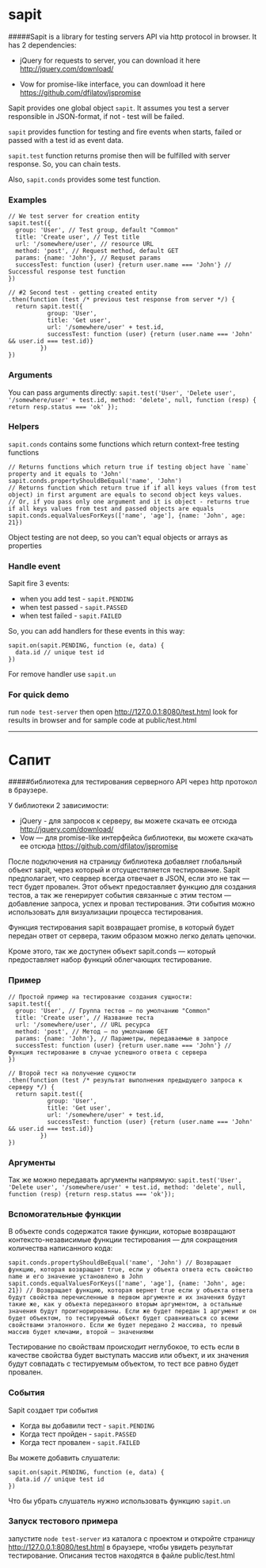 sapit
=====
#####Sapit is a library for testing servers API via http protocol in browser. 
It has 2 dependencies:


* jQuery for requests to server, you can download it here http://jquery.com/download/


* Vow for promise-like interface, you can download it here https://github.com/dfilatov/jspromise


Sapit provides one global object `sapit`. It assumes you test a server responsible in JSON-format, if not - test will be failed.

`sapit` provides function for testing and fire events when starts, failed or passed with a test id as event data.

`sapit.test` function returns promise then will be fulfilled with server response. So, you can chain tests.

Also, `sapit.conds` provides some test function.


### Examples

    // We test server for creation entity
    sapit.test({
      group: 'User', // Test group, default "Common"
      title: 'Create user', // Test title
      url: '/somewhere/user', // resource URL
      method: 'post', // Request method, default GET
      params: {name: 'John'}, // Requset params
      successTest: function (user) {return user.name === 'John'} // Successful response test function
    })

    // #2 Second test - getting created entity
    .then(function (test /* previous test response from server */) {
      return sapit.test({
               group: 'User',
               title: 'Get user',
               url: '/somewhere/user' + test.id,
               successTest: function (user) {return (user.name === 'John' && user.id === test.id)}
             })
    })

### Arguments
You can pass arguments directly:
    `sapit.test('User', 'Delete user', '/somewhere/user' + test.id, method: 'delete', null, function (resp) {
      return resp.status === 'ok'
    });`

### Helpers

`sapit.conds` contains some functions which return context-free testing functions

    // Returns functions which return true if testing object have `name` property and it equals to 'John'
    sapit.conds.propertyShouldBeEqual('name', 'John')
    // Returns function which return true if if all keys values (from test object) in first argument are equals to second object keys values. 
    // Or, if you pass only one argument and it is object - returns true if all keys values from test and passed objects are equals
    sapit.conds.equalValuesForKeys(['name', 'age'], {name: 'John', age: 21}) 

Object testing are not deep, so you can't equal objects or arrays as properties

### Handle event

Sapit fire 3 events:
* when you add test - `sapit.PENDING`
* when test passed - `sapit.PASSED`
* when test failed - `sapit.FAILED`

So, you can add handlers for these events in this way:

    sapit.on(sapit.PENDING, function (e, data) {
      data.id // unique test id
    })

For remove handler use `sapit.un`

### For quick demo
run `node test-server` then open http://127.0.0.1:8080/test.html look for results in browser and for sample code at public/test.html

________________________________________________________________________________________________________________________________________

Сапит 
=====
#####библиотека для тестирования серверного API через http протокол в браузере.

У библиотеки 2 зависимости:

* jQuerу - для запросов к серверу, вы можете скачать ее отсюда http://jquery.com/download/
* Vow — для promise-like интерфейса библиотеки, вы можете скачать ее отсюда https://github.com/dfilatov/jspromise

После подключения на страницу библиотека добавляет глобальный объект sapit, через который и отсуществляется тестирование. Sapit предполагает, что севрвер всегда отвечает в JSON, если это не так — тест будет провален. Этот объект предоставляет функцию для создания тестов, а так же генерирует события связанные с этим тестом — добавление запроса, успех и провал тестирования. Эти события можно использовать для визуализации процесса тестирования.

Функция тестирования sapit возвращает promise, в который будет передан ответ от сервера, таким образом можно легко делать цепочки.

Кроме этого, так же доступен объект sapit.conds — который предоставляет набор функций облегчающих тестирование.

### Пример

    // Простой пример на тестирование создания сущности:
    sapit.test({
      group: 'User', // Группа тестов — по умолчанию "Common"
      title: 'Create user', // Название теста
      url: '/somewhere/user', // URL ресурса
      method: 'post', // Метод — по умолчанию GET
      params: {name: 'John'}, // Параметры, передаваемые в запросе
      successTest: function (user) {return user.name === 'John'} // Функция тестирование в случае успешного ответа с сервера
    })

    // Второй тест на получение сущности
    .then(function (test /* результат выполнения предыдущего запроса к серверу */) {
      return sapit.test({
               group: 'User',
               title: 'Get user',
               url: '/somewhere/user' + test.id,
               successTest: function (user) {return (user.name === 'John' && user.id === test.id)}
             })
    })

### Аргументы
Так же можно передавать аргументы напрямую:
    `sapit.test('User', 'Delete user', '/somewhere/user' + test.id, method: 'delete', null, function (resp) {return resp.status === 'ok'});`

### Вспомогательные функции
В объекте conds содержатся такие функции, которые возвращают контексто-независимые функции тестирования — для сокращения количества написанного кода:

    sapit.conds.propertyShouldBeEqual('name', 'John') // Возвращает функцию, которая возвращает true, если у объекта ответа есть свойство name и его значение установлено в John
    sapit.conds.equalValuesForKeys(['name', 'age'], {name: 'John', age: 21}) // Возвращает функцию, которая вернет true если у объекта ответа будут свойства перечисленные в первом аргументе и их значения будут такие же, как у объекта переданного вторым аргументом, а остальные значения будут проигнорированны. Если же будет передан 1 аргумент и он будет объектом, то тестируемый объект будет сравниваться со всеми свойствами эталонного. Если же будет передано 2 массива, то превый массив будет ключами, второй — значениями
    
Тестирование по свойствам происходит неглубокое, то есть если в качестве свойства будет выступать массив или объект, и их значения будут совпадать с тестируемым объектом, то тест все равно будет провален.

### События
Sapit создает три события
* Когда вы добавили тест - `sapit.PENDING`
* Когда тест пройден - `sapit.PASSED`
* Когда тест провален - `sapit.FAILED`

Вы можете добавить слушатели:

    sapit.on(sapit.PENDING, function (e, data) {
      data.id // unique test id
    })
    
Что бы убрать слушатель нужно использовать функцию `sapit.un`

### Запуск тестового примера
запустите `node test-server` из каталога с проектом и откройте страницу http://127.0.0.1:8080/test.html в браузере, чтобы увидеть результат тестирование. Описания тестов находятся в файле public/test.html

